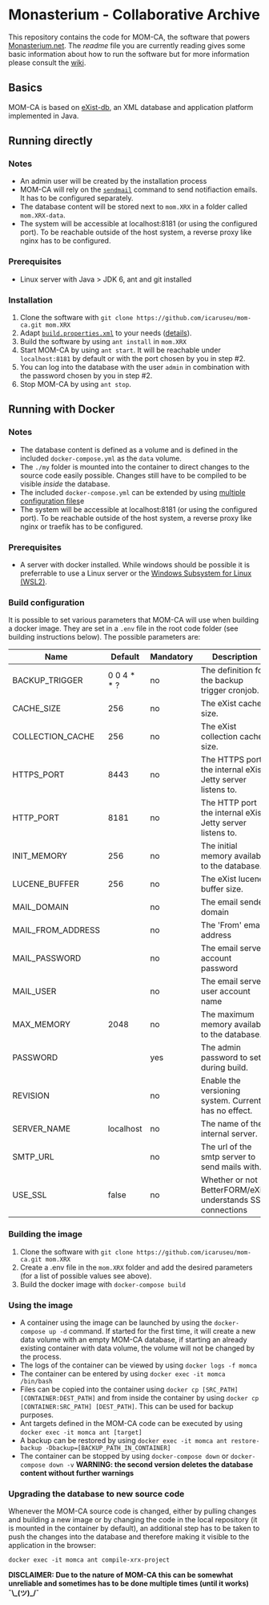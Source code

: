 # Monasterium - Collaborative Archive

This repository contains the code for MOM-CA, the software that powers [Monasterium.net](https://www.monsterium.net/mom/home). The _readme_ file you are currently reading gives some basic information about how to run the software but for more information please consult the [wiki](https://github.com/icaruseu/mom-ca/wiki).

## Basics

MOM-CA is based on [eXist-db](http://exist-db.org), an XML database and application platform implemented in Java.

## Running directly

### Notes

- An admin user will be created by the installation process
- MOM-CA will rely on the [`sendmail`](https://en.wikipedia.org/wiki/Sendmail) command to send notifiaction emails. It has to be configured separately.
- The database content will be stored next to `mom.XRX` in a folder called `mom.XRX-data`.
- The system will be accessible at localhost:8181 (or using the configured port). To be reachable outside of the host system, a reverse proxy like nginx has to be configured.

### Prerequisites

- Linux server with Java > JDK 6, ant and git installed

### Installation

1. Clone the software with `git clone https://github.com/icaruseu/mom-ca.git mom.XRX`
2. Adapt [`build.properties.xml`](./build.properties.xml) to your needs ([details](https://github.com/icaruseu/mom-ca/wiki/Configuration)).
3. Build the software by using `ant install` in `mom.XRX`
4. Start MOM-CA by using `ant start`. It will be reachable under `localhost:8181` by default or with the port chosen by you in step #2.
5. You can log into the database with the user `admin` in combination with the password chosen by you in step #2.
6. Stop MOM-CA by using `ant stop`.

## Running with Docker

### Notes

- The database content is defined as a volume and is defined in the included `docker-compose.yml` as the `data` volume.
- The `./my` folder is mounted into the container to direct changes to the source code easily possible. Changes still have to be compiled to be visible *inside* the database.
- The included `docker-compose.yml` can be extended by using [multiple configuration files](https://docs.docker.com/compose/extends/#multiple-compose-files)e
- The system will be accessible at localhost:8181 (or using the configured port). To be reachable outside of the host system, a reverse proxy like nginx or traefik has to be configured.

### Prerequisites

- A server with docker installed. While windows should be possible it is preferrable to use a Linux server or the [Windows Subsystem for Linux (WSL2)](https://docs.docker.com/docker-for-windows/wsl/).


### Build configuration

It is possible to set various parameters that MOM-CA will use when building a docker image. They are set in a `.env` file in the root code folder (see building instructions below). The possible parameters are:

| Name              | Default       | Mandatory | Description                                                 |
| ----------------- | ------------- | --------- | ----------------------------------------------------------- |
| BACKUP_TRIGGER    | 0 0 4 \* \* ? | no        | The definition for the backup trigger cronjob.              |
| CACHE_SIZE        | 256           | no        | The eXist cache size.                                       |
| COLLECTION_CACHE  | 256           | no        | The eXist collection cache size.                            |
| HTTPS_PORT        | 8443          | no        | The HTTPS port the internal eXist Jetty server listens to.  |
| HTTP_PORT         | 8181          | no        | The HTTP port the internal eXist Jetty server listens to.   |
| INIT_MEMORY       | 256           | no        | The initial memory available to the database.               |
| LUCENE_BUFFER     | 256           | no        | The eXist lucene buffer size.                               |
| MAIL_DOMAIN       |               | no        | The email sender domain                                     |
| MAIL_FROM_ADDRESS |               | no        | The 'From' email address                                    |
| MAIL_PASSWORD     |               | no        | The email server account password                           |
| MAIL_USER         |               | no        | The email server user account name                          |
| MAX_MEMORY        | 2048          | no        | The maximum memory available to the database.               |
| PASSWORD          |               | yes       | The admin password to set during build.                     |
| REVISION          |               | no        | Enable the versioning system. Currently has no effect.      |
| SERVER_NAME       | localhost     | no        | The name of the internal server.                            |
| SMTP_URL          |               | no        | The url of the smtp server to send mails with.              |
| USE_SSL           | false         | no        | Whether or not BetterFORM/eXist understands SSL connections |

### Building the image

1. Clone the software with `git clone https://github.com/icaruseu/mom-ca.git mom.XRX`
2. Create a .env file in the `mom.XRX` folder and add the desired parameters (for a list of possible values see above).
3. Build the docker image with `docker-compose build`

### Using the image

- A container using the image can be launched by using the `docker-compose up -d` command. If started for the first time, it will create a new data volume with an empty MOM-CA database, if starting an already existing container with data volume, the volume will not be changed by the process.
- The logs of the container can be viewed by using `docker logs -f momca`
- The container can be entered by using `docker exec -it momca /bin/bash`
- Files can be copied into the container using `docker cp [SRC_PATH] [CONTAINER:DEST_PATH]` and from inside the container by using `docker cp [CONTAINER:SRC_PATH] [DEST_PATH]`. This can be used for backup purposes.
- Ant targets defined in the MOM-CA code can be executed by using `docker exec -it momca ant [target]`
- A backup can be restored by using `docker exec -it momca ant restore-backup -Dbackup=[BACKUP_PATH_IN_CONTAINER]`
- The container can be stopped by using `docker-compose down` or `docker-compose down -v` **WARNING: the second version deletes the database content without further warnings**

### Upgrading the database to new source code 

Whenever the MOM-CA source code is changed, either by pulling changes and building a new image or by changing the code in the local repository (it is mounted in the container by default), an additional step has to be taken to push the changes into the database and therefore making it visible to the application in the browser:

`docker exec -it momca ant compile-xrx-project`

**DISCLAIMER: Due to the nature of MOM-CA this can be somewhat unreliable and sometimes has to be done multiple times (until it works) ¯\\\_(ツ)\_/¯**
